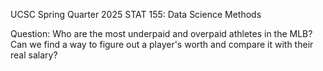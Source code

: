 UCSC Spring Quarter 2025 STAT 155: Data Science Methods

Question: Who are the most underpaid and overpaid athletes in the MLB? Can we find a way to figure out a player's worth and compare it with their real salary?
